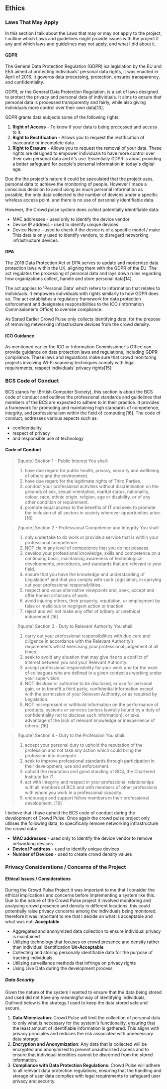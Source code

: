 ## Ethics
### Laws That May Apply

In this section I talk about the Laws that may or may not apply to the project, I outline which Laws and guidelines might provide issues with the project if any and which laws and guidelines may not apply, and what I did about it.
#### GDPR
The General Data Protection Regulation (GDPR) isa legislation by the EU and EEA aimed at protecting individuals' personal data rights, it was enacted in April of 2016. It governs data processing, protection, ensures transparency, and confidentiality.

GDPR, or the General Data Protection Regulation, is a set of laws designed to protect the privacy and personal data of individuals. It aims to ensure that personal data is processed transparently and fairly, while also giving individuals more control over their own data[13].

GDPR grants data subjects some of the following rights:
1. **Right of Access** - To know if your data is being processed and access to it.
2. **Right to Rectification** - Allows you to request the rectification of inaccurate or incomplete data.
3. **Right to Erasure** - Allows you to request the removal of your data.
These rights are designed to empower individuals to have more control over their own personal data and it's use. Essentially GDPR is about providing a better safeguard for people's personal information in today's digital age.

Due the the project's nature it could be speculated that the project uses, personal data to achieve the monitoring of people. However I made a conscious decision to avoid using as much personal information as possible, the only data collected is the number of devices under a specific wireless access point, and there is no use of personally identifiable data.

However, the Crowd pulse system does collect potentially identifiable data:
- MAC addresses - used only to identify the device vendor
- Device IP address - used to identify unique devices
- Device Name - used to check if the device is of a specific model / make
This data is only used to identify vendors, to disregard networking infrastructure devices.
#### DPA
The 2018 Data Protection Act or DPA serves to update and modernize data protection laws within the UK, aligning them with the GDPR of the EU. The act regulates the processing of personal data and lays down rules regarding how organizations collect, handle and store personal data[14].

The act applies to 'Personal Data' which refers to information that relates to individuals. It empowers individuals with rights similarly to how GDPR does so. The act establishes a regulatory framework for data protection enforcement and designates responsibilities to the ICO (information Commissioner's Office) to oversee compliance.

As Stated Earlier Crowd Pulse only collects identifying data, for the prepose of removing networking infrastructure devices from the crowd density.
#### ICO Guidance
As mentioned earlier the ICO or Information Commissioner's Office can provide guidance on data protection laws and regulations, including GDPR compliance.
These laws and regulations make sure that crowd monitoring projects involving Wi-Fi scanning techniques comply with legal requirements, respect individuals' privacy rights[15].
### BCS Code of Conduct
BCS stands for (British Computer Society), this section is about the BCS code of conduct and outlines the professional standards and guidelines that members of the BCS are expected to adhere to in their practice. It provides a framework for promoting and maintaining high standards of competence, integrity, and professionalism within the field of computing[16]. The code of conduct, addresses various aspects such as:
- confidentiality
- respect of privacy
- and responsible use of technology
#### Code of Conduct

> [!quote] Section 1 - Public Interest
> You shall:
> 1. have due regard for public health, privacy, security and wellbeing of others and the environment.
> 2. have due regard for the legitimate rights of Third Parties.
> 3. conduct your professional activities without discrimination on the grounds of sex, sexual orientation, marital status, nationality, colour, race, ethnic origin, religion, age or disability, or of any other condition or requirement.
> 4. promote equal access to the benefits of IT and seek to promote the inclusion of all sectors in society wherever opportunities arise.
[16]

> [!quote] Section 2 - Professional Competence and Integrity
> You shall:
> 1. only undertake to do work or provide a service that is within your professional competence.
> 2. NOT claim any level of competence that you do not possess.
> 3. develop your professional knowledge, skills and competence on a continuing basis, maintaining awareness of technological developments, procedures, and standards that are relevant to your field.
> 4. ensure that you have the knowledge and understanding of Legislation\* and that you comply with such Legislation, in carrying out your professional responsibilities.
> 5. respect and value alternative viewpoints and, seek, accept and offer honest criticisms of work.
> 6. avoid injuring others, their property, reputation, or employment by false or malicious or negligent action or inaction.
> 7. reject and will not make any offer of bribery or unethical inducement
> [16]

> [!quote] Section 3 - Duty to Relevant Authority
> You shall:
> 1.  carry out your professional responsibilities with due care and diligence in accordance with the Relevant Authority’s requirements whilst exercising your professional judgement at all times.
> 2.  seek to avoid any situation that may give rise to a conflict of interest between you and your Relevant Authority.
> 3.  accept professional responsibility for your work and for the work of colleagues who are defined in a given context as working under your supervision.
> 4.  NOT disclose or authorise to be disclosed, or use for personal gain, or to benefit a third party, confidential information except with the permission of your Relevant Authority, or as required by Legislation.
> 5.  NOT misrepresent or withhold information on the performance of products, systems or services (unless lawfully bound by a duty of confidentiality not to disclose such information), or take advantage of the lack of relevant knowledge or inexperience of others.
> [16]

> [!quote] Section 4 - Duty to the Profession
> You shall:
> 1. accept your personal duty to uphold the reputation of the profession and not take any action which could bring the profession into disrepute.
> 2. seek to improve professional standards through participation in their development, use and enforcement.
> 3. uphold the reputation and good standing of BCS, the Chartered Institute for IT.
> 4. act with integrity and respect in your professional relationships with all members of BCS and with members of other professions with whom you work in a professional capacity.
> 5. encourage and support fellow members in their professional development.
> [16]

I believe that I have upheld the BCS code of conduct during the development of Crowd Pulse. Once again the crowd pulse project only utilises the following data, to specifically remove networking infrastructure the crowd data:
- **MAC addresses** - used only to identify the device vendor to remove networking devices
- **Device IP address** - used to identify unique devices
- **Number of Devices** - used to create crowd density values
### Privacy Considerations / Concerns of the Project

#### Ethical Issues / Considerations

During the Crowd Pulse Project it was important to me that I consider the ethical implications and concerns before implementing a system like this. Due to the nature of the Crowd Pulse project it involved monitoring and analysing crowd presence and density in different locations, this could potentially raise privacy concerns among the individuals being monitored, therefore it was important to me that I decide on what is acceptable and what was not:
**Acceptable**
- Aggregated and anonymized data collection to ensure individual privacy is maintained
- Utilizing technology that focuses on crowd presence and density rather than individual identification
**Un-Acceptable**
- Collecting and storing personally identifiable data for the purpose of tracking individuals.
- Utilizing surveillance methods that infringe on privacy rights
- Using Live Data during the development process
##### Data Security
Given the nature of the system I wanted to ensure that the data being stored and used did not have any meaningful way of identifying individuals, Outlined below is the strategy I used to keep the data stored safe and secure.
1. **Data Minimization**: Crowd Pulse will limit the collection of personal data to only what is necessary for the system's functionality, ensuring that the least amount of identifiable information is gathered. This aligns with privacy principles and reduces the risk associated with unnecessary data storage.
2. **Encryption and Anonymization**: Any data that is collected will be encrypted and anonymized to prevent unauthorized access and to ensure that individual identities cannot be discerned from the stored information.
3. **Compliance with Data Protection Regulations**: Crowd Pulse will adhere to all relevant data protection regulations, ensuring that the handling and storage of user data complies with legal requirements to safeguard user privacy and security.
